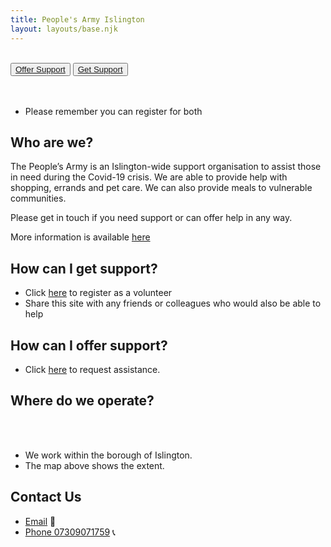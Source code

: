 ```yaml
---
title: People's Army Islington
layout: layouts/base.njk
---
```

<br/>
<div class="button-container">
  <button class="bttn-simple bttn-lg bttn-royal"><a href="/volunteer">Offer Support</a></button>
  <button class="bttn-simple bttn-lg bttn-success"><a href="/support">Get Support</a></button>
</div>

<br/>
<br/>

 - Please remember you can register for both

## Who are we?
  The People’s Army is an Islington-wide support organisation to assist those in need during the Covid-19 crisis. We are able to provide help with shopping, errands and pet care. We can also provide meals to vulnerable communities.

  Please get in touch if you need support or can offer help in any way. 
  
  More information is available [here](/about)


## How can I get support?
  
 - Click [here](/volunteer) to register as a volunteer
 - Share this site with any friends or colleagues who would also be able to help

## How can I offer support?

 - Click [here](/support) to request assistance.

## Where do we operate?

<br/>
<div id="map"></div>
<br/>

- We work within the borough of Islington.
- The map above shows the extent.




## Contact Us

 - [Email](mailto:thepeoplesarmy@hotmail.com ) 	📧 
 - [Phone 07309071759](tel:07309071759) 📞
